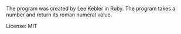 The program was created by Lee Kebler in Ruby. The program takes a number and return its roman numeral value.

License: MIT
